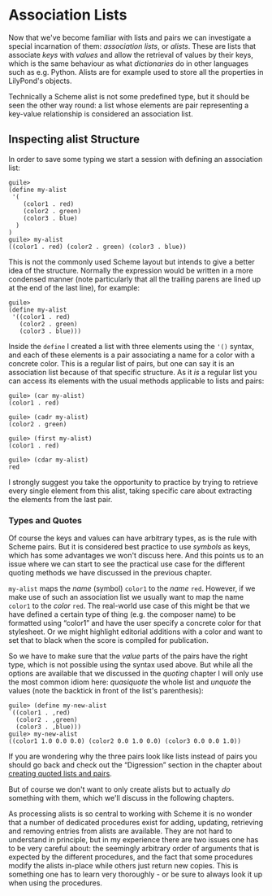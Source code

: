 # Association Lists

Now that we've become familiar with lists and pairs we can investigate a special
incarnation of them: *association lists*, or *alists*.  These are lists that
associate *keys* with *values* and allow the retrieval of values by their keys,
which is the same behaviour as what *dictionaries* do in other languages such as
e.g. Python.  Alists are for example used to store all the properties in
LilyPond's objects.

Technically a Scheme alist is not some predefined type, but it should be seen
the other way round: a list whose elements are pair representing a key-value
relationship is considered an association list.

## Inspecting alist Structure

In order to save some typing we start a session with defining an association list:

```
guile>
(define my-alist
 '(
    (color1 . red)
    (color2 . green)
    (color3 . blue)
  )
)
guile> my-alist
((color1 . red) (color2 . green) (color3 . blue))
```

This is not the commonly used Scheme layout but intends to give a better idea of
the structure.  Normally the expression would be written in a more condensed
manner (note particularly that all the trailing parens are lined up at the end
of the last line), for example:

```
guile>
(define my-alist
 '((color1 . red)
   (color2 . green)
   (color3 . blue)))
```

Inside the `define` I created a list with three elements using the `'()` syntax,
and each of these elements is a pair associating a name for a color with a
concrete color.  This is a regular list of pairs, but one can say it is an
association list because of that specific structure.  As it *is* a regular list
you can access its elements with the usual methods applicable to lists and
pairs:

```
guile> (car my-alist)
(color1 . red)

guile> (cadr my-alist)
(color2 . green)

guile> (first my-alist)
(color1 . red)

guile> (cdar my-alist)
red
```

I strongly suggest you take the opportunity to practice by trying to retrieve
every single element from this alist, taking specific care about extracting the
elements from the last pair.

### Types and Quotes

Of course the keys and values can have arbitrary types, as is the rule with
Scheme pairs.  But it is considered best practice to use *symbols* as keys,
which has some advantages we won't discuss here.  And this points us to an issue
where we can start to see the practical use case for the different quoting
methods we have discussed in the previous chapter.

`my-alist` maps the *name* (symbol) `color1` to the *name* `red`.  However, if
we make use of such an association list we usually want to map the name `color1`
to the *color* `red`. The real-world use case of this might be that we have
defined a certain type of thing (e.g. the composer name) to be formatted using
“color1” and have the user specify a concrete color for that stylesheet. Or we
might highlight editorial additions with a color and want to set that to black
when the score is compiled for publication.

So we have to make sure that the *value* parts of the pairs have the right type,
which is not possible using the syntax used above.  But while all the options
are available that we discussed in the *quoting* chapter I will only use the
most common idiom here: *quasiquote* the whole list and *unquote* the values
(note the backtick in front of the list's parenthesis):

```
guile> (define my-new-alist
`((color1 . ,red)
  (color2 . ,green)
  (color3 . ,blue)))
guile> my-new-alist
((color1 1.0 0.0 0.0) (color2 0.0 1.0 0.0) (color3 0.0 0.0 1.0))
```

If you are wondering why the three pairs look like lists instead of pairs you
should go back and check out the “Digression” section in the chapter about
[creating quoted lists and pairs](../quoting/lists-and-pairs.html).

But of course we don't want to only create alists but to actually *do* something
with them, which we'll discuss in the following chapters.

As processing alists is so central to working with Scheme it is no wonder that a
number of dedicated procedures exist for adding, updating, retrieving and
removing entries from alists are available.  They are not hard to understand in
principle, but in my experience there are two issues one has to be very careful
about: the seemingly arbitrary order of arguments that is expected by the
different procedures, and the fact that some procedures modify the alists
in-place while others just return new copies.  This is something one has to
learn very thoroughly - or be sure to always look it up when using the
procedures.

